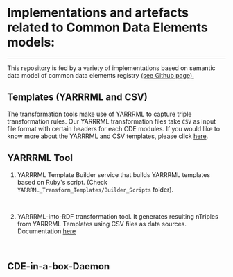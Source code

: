 # Implementations and artefacts related to Common Data Elements models:

<hr>

This repository is fed by a variety of implementations based on semantic data model of common data elements registry [(see Github page).](https://github.com/ejp-rd-vp/CDE-semantic-model)

## Templates (YARRRML and CSV)
The transformation tools make use of YARRRML to capture triple transformation rules. Our YARRRML transformation files take `CSV` as input file format with certain headers for each CDE modules. If you would like to know more about the YARRRML and CSV templates, please click [here](YARRRML_Transform_Templates/README.md).


## YARRRML Tool

1) YARRRML Template Builder service that builds YARRRML templates based on Ruby's script. (Check ```YARRRML_Transform_Templates/Builder_Scripts``` folder).

<br>

2) YARRRML-into-RDF transformation tool. It generates resulting nTriples from YARRRML Templates using CSV files as data sources. Documentation [here](YARRRML_Tools/yarrrml_template_builder/README.md)

<br>

## CDE-in-a-box-Daemon